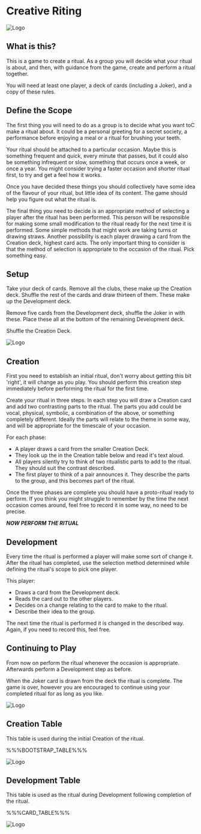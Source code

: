Creative Riting
===============

![Logo](disc.png)

What is this?
-------------

This is a game to create a ritual. As a group you will decide what your ritual
is about, and then, with guidance from the game, create and perform a ritual
together.

You will need at least one player, a deck of cards (including a Joker), and a
copy of these rules.

Define the Scope
----------------

The first thing you will need to do as a group is to decide what you want toC
make a ritual about. It could be a personal greeting for a secret society, a
performance before enjoying a meal or a ritual for brushing your teeth.

Your ritual should be attached to a particular occasion.  Maybe this is
something frequent and quick, every minute that passes, but it could also be
something infrequent or slow, something that occurs once a week, or once a year.
You might consider trying a faster occasion and shorter ritual first, to try and
get a feel how it works.

Once you have decided these things you should collectively have some idea of the
flavour of your ritual, but little idea of its content. The game should help you
figure out what the ritual is.

The final thing you need to decide is an appropriate method of selecting a
player after the ritual has been performed. This person will be responsible for
making some small modification to the ritual ready for the next time it is
performed. Some simple methods that might work are taking turns or drawing
straws. Another possibility is each player drawing a card from the Creation
deck, highest card acts. The only important thing to consider is that the method
of selection is appropriate to the occasion of the ritual. Pick something easy.

Setup
-----

Take your deck of cards. Remove all the clubs, these make up the Creation deck.
Shuffle the rest of the cards and draw thirteen of them. These make up the
Development deck.

Remove five cards from the Development deck, shuffle the Joker in with these.
Place these all at the bottom of the remaining Development deck.

Shuffle the Creation Deck.

![Logo](minidisc.png)

Creation
--------

First you need to establish an initial ritual, don't worry about getting this
bit 'right', it will change as you play. You should perform this creation step
immediately before performing the ritual for the first time.

Create your ritual in three steps. In each step you will draw a Creation card
and add two contrasting parts to the ritual. The parts you add could be vocal,
physical, symbolic, a combination of the above, or something completely
different. Ideally the parts will relate to the theme in some way, and will be
appropriate for the timescale of your occasion.

For each phase:

* A player draws a card from the smaller Creation Deck.
* They look up the in the Creation table below and read it's text aloud.
* All players silently try to think of two ritualistic parts to add to the
ritual. They should suit the contrast described.
* The first player to think of a pair announces it. They describe the parts
to the group, and this becomes part of the ritual.

Once the three phases are complete you should have a proto-ritual ready to
perform. If you think you might struggle to remember by the time the next
occasion comes around, feel free to record it in some way, no need to be
precise.

___NOW PERFORM THE RITUAL___

Development
-----------

Every time the ritual is performed a player will make some sort of change it.
After the ritual has completed, use the selection method determined while
defining the ritual's scope to pick one player.

This player:

* Draws a card from the Development deck.
* Reads the card out to the other players.
* Decides on a change relating to the card to make to the ritual.
* Describe their idea to the group.

The next time the ritual is performed it is changed in the described way. Again,
if you need to record this, feel free.

Continuing to Play
------------------

From now on perform the ritual whenever the occasion is appropriate. Afterwards
perform a Development step as before.

When the Joker card is drawn from the deck the ritual is complete. The game is
over, however you are encouraged to continue using your completed ritual for as
long as you like.

![Logo](minidisc.png)

Creation Table
--------------

This table is used during the initial Creation of the ritual.

%%%BOOTSTRAP_TABLE%%%

![Logo](minidisc.png)

Development Table
-----------------

This table is used as the ritual during Development following completion of the
ritual.

%%%CARD_TABLE%%%

![Logo](disc.png)
